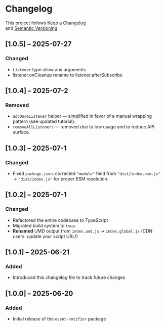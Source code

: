 # Changelog
This project follows [Keep a Changelog](https://keepachangelog.com/en/1.1.0/)  
and [Semantic Versioning](https://semver.org/).
## [1.0.5] – 2025-07-27

### Changed
- `Listener` type allow any arguments
- listener.onCleanup rename to listener.afterSubscribe 
## [1.0.4] – 2025-07-2
### Removed
- `addOnceListener` helper — simplified in favor of a manual wrapping pattern (see updated tutorial).
- `removeAllListeners` — removed due to low usage and to reduce API surface.
## [1.0.3] – 2025-07-1
### Changed
- Fixed `package.json`: corrected `"module"` field from `"dist/index.esm.js"` → `"dist/index.js"` for proper ESM resolution.

## [1.0.2] – 2025-07-1
### Changed
- Refactored the entire codebase to TypeScript
- Migrated build system to `tsup`.
- **Renamed** UMD output from `index.umd.js` → `index.global.js` (CDN users: update your script URL!)
## [1.0.1] – 2025-06-21
### Added
- Introduced this changelog file to track future changes

## [1.0.0] – 2025-06-20
### Added
- Initial release of the `event-notifier` package